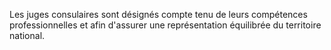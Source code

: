 
  
Les juges consulaires sont désignés compte tenu de leurs compétences professionnelles et afin d'assurer une représentation équilibrée du territoire national.

